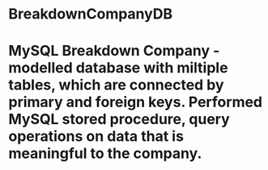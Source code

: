 # BreakdownCompanyDB

# MySQL Breakdown Company - modelled database with miltiple tables, which are connected by primary and foreign keys. Performed MySQL stored procedure, query operations on data that is meaningful to the company.
